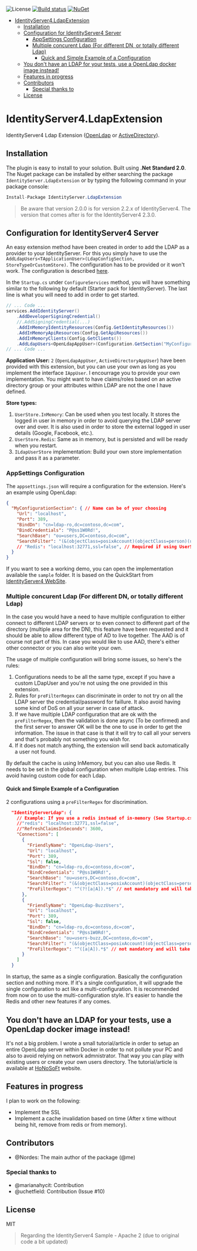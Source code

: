 ![License](https://img.shields.io/github/license/mashape/apistatus.svg)
[![Build status](https://ci.appveyor.com/api/projects/status/k26pepb32vka29w2/branch/master?svg=true)](https://ci.appveyor.com/project/Nordes/identityserver4-ldapextension/branch/master)
[![NuGet](https://img.shields.io/nuget/v/IdentityServer.LdapExtension.svg)](https://www.nuget.org/packages/IdentityServer.LdapExtension/)

- [IdentityServer4.LdapExtension](#identityserver4ldapextension)
  - [Installation](#installation)
  - [Configuration for IdentityServer4 Server](#configuration-for-identityserver4-server)
    - [AppSettings Configuration](#appsettings-configuration)
    - [Multiple concurent Ldap (For different DN, or totally different Ldap)](#multiple-concurent-ldap-for-different-dn-or-totally-different-ldap)
      - [Quick and Simple Example of a Configuration](#quick-and-simple-example-of-a-configuration)
  - [You don't have an LDAP for your tests, use a OpenLdap docker image instead!](#you-dont-have-an-ldap-for-your-tests-use-a-openldap-docker-image-instead)
  - [Features in progress](#features-in-progress)
  - [Contributors](#contributors)
    - [Special thanks to](#special-thanks-to)
  - [License](#license)

# IdentityServer4.LdapExtension
IdentityServer4 Ldap Extension ([OpenLdap](https://www.openldap.org/) or [ActiveDirectory](https://en.wikipedia.org/wiki/Active_Directory)).

## Installation
The plugin is easy to install to your solution. Built using **.Net Standard 2.0**. The Nuget package can be installed by either searching the package `IdentityServer.LdapExtension` or by typing the following command in your package console:

```csharp
Install-Package IdentityServer.LdapExtension
```

> Be aware that version 2.0.0 is for version 2.2.x of IdentityServer4. The version that comes after is for the IdentityServer4 2.3.0.

## Configuration for IdentityServer4 Server
An easy extension method have been created in order to add the LDAP as a provider to your IdentityServer. For this you simply have to use the `AddLdapUsers<TApplicationUser>(LdapConfigSection, StoreTypeOrCustomStore)`. The configuration has to be provided or it won't work. The configuration is described [here](#IS.AppSettings).

In the `Startup.cs` under `ConfigureServices` method, you will have something similar to the following by default (Starter pack for IdentityServer). The last line is what you will need to add in order to get started.

```csharp
// ... Code ...
services.AddIdentityServer()
    .AddDeveloperSigningCredential()
    //.AddSigningCredential(...)
    .AddInMemoryIdentityResources(Config.GetIdentityResources())
    .AddInMemoryApiResources(Config.GetApiResources())
    .AddInMemoryClients(Config.GetClients())
    .AddLdapUsers<OpenLdapAppUser>(Configuration.GetSection("MyConfigurationSection"), UserStore.InMemory);
// ... Code ...
```

**Application User:** `2` (`OpenLdapAppUser`, `ActiveDirectoryAppUser`) have been provided with this extension, but you can use your own as long as you implement the interface `IAppUser`. I encourrage you to provide your own implementation. You might want to have claims/roles based on an active directory group or your attributes within LDAP are not the one I have defined.

**Store types:**
1. `UserStore.InMemory`: Can be used when you test locally. It stores the logged in user in memory in order to avoid querying the LDAP server over and over. It is also used in order to store the external logged in user details (Google, Facebook, etc.).
2. `UserStore.Redis`: Same as in memory, but is persisted and will be ready when you restart.
3. `ILdapUserStore` implementation: Build your own store implementation and pass it as a parameter.

### AppSettings Configuration
The `appsettings.json` will require a configuration for the extension. Here's an example using OpenLdap:

```json
{
  "MyConfigurationSection": { // Name can be of your choosing
    "Url": "localhost",
    "Port": 389,
    "BindDn": "cn=ldap-ro,dc=contoso,dc=com",
    "BindCredentials": "P@ss1W0Rd!",
    "SearchBase": "ou=users,DC=contoso,dc=com",
    "SearchFilter": "(&(objectClass=posixAccount)(objectClass=person)(uid={0}))"
    // "Redis": "localhost:32771,ssl=false", // Required if using UserStore.Redis 
  }
}
```

If you want to see a working demo, you can open the implementation available the `sample` folder. It is based on the QuickStart from [IdentityServer4 WebSite](http://docs.identityserver.io/en/release/).

### Multiple concurent Ldap (For different DN, or totally different Ldap)
In the case you would have a need to have multiple configuration to either connect to different LDAP servers or to even connect to different part of the directory (multiple area for the DN), this feature have been requested and it should be able to allow different type of AD to live together. The AAD is of course not part of this. In case you would like to use AAD, there's either other connector or you can also write your own.

The usage of multiple configuration will bring some issues, so here's the rules:
1. Configurations needs to be all the same type, except if you have a custom LDapUser and you're not using the one provided in this extension.
2. Rules for `preFilterRegex` can discriminate in order to not try on all the LDAP server the credential/password for faillure. It also avoid having some kind of DoS on all your server in case of attack.
3. If we have multiple LDAP configuration that are ok with the `preFilterRegex`, then the validation is done async (To be confirmed) and the first server to answer OK will be the one to use in order to get the information. The issue in that case is that it will try to call all your servers and that's probably not something you wish for.
4. If it does not match anything, the extension will send back automatically a user not found.

By default the cache is using InMemory, but you can also use Redis. It needs to be set in the global configuration when multiple Ldap entries. This avoid having custom code for each Ldap.

#### Quick and Simple Example of a Configuration
2 configurations using a `preFilterRegex` for discrimination.
```json
  "IdentityServerLdap": {
    // Example: If you use a redis instead of in-memory (See Startup.cs)
    //"redis": "localhost:32771,ssl=false",
    //"RefreshClaimsInSeconds": 3600,
    "Connections": [
      {
        "FriendlyName": "OpenLdap-Users",
        "Url": "localhost",
        "Port": 389,
        "Ssl": false,
        "BindDn": "cn=ldap-ro,dc=contoso,dc=com",
        "BindCredentials": "P@ss1W0Rd!",
        "SearchBase": "ou=users,DC=contoso,dc=com",
        "SearchFilter": "(&(objectClass=posixAccount)(objectClass=person)(uid={0}))",
        "PreFilterRegex": "^(?![a|A]).*$" // not mandatory and will take everything not starting with A
      },
      {
        "FriendlyName": "OpenLdap-BuzzUsers",
        "Url": "localhost",
        "Port": 389,
        "Ssl": false,
        "BindDn": "cn=ldap-ro,dc=contoso,dc=com",
        "BindCredentials": "P@ss1W0Rd!",
        "SearchBase": "ou=users-buzz,DC=contoso,dc=com",
        "SearchFilter": "(&(objectClass=posixAccount)(objectClass=person)(uid={0}))",
        "PreFilterRegex": "^([a|A]).*$" // not mandatory and will take everything not starting with A
      }
    ]
  }
```

In startup, the same as a single configuration. Basically the configuration section and nothing more. If it's a single configuration, it will upgrade the single configuration to act like a multi-configuration. It is recommended from now on to use the multi-configuration style. It's easier to handle the Redis and other new features if any comes.

## You don't have an LDAP for your tests, use a OpenLdap docker image instead!
It's not a big problem. I wrote a small tutorial/article in order to setup an entire OpenLdap server within Docker in order to not pollute your PC and also to avoid relying on network admnistrator. That way you can play with existing users or create your own users directory. The tutorial/article is available at [HoNoSoFt](https://blog.honosoft.com/2018/06/18/ldap-identity-server-series-%E3%83%BC-part-i-%E3%83%BC-openldap-on-docker-container/) website.

## Features in progress
I plan to work on the following:
* Implement the SSL
* Implement a cache invalidation based on time (After x time without being hit, remove from redis or from memory).

## Contributors
* @Nordes: The main author of the package (@me)

### Special thanks to
* @marianahycit: Contribution
* @uchetfield: Contribution (Issue #10)

## License
MIT

> Regarding the IdentityServer4 Sample - Apache 2 (due to original code a bit updated)
